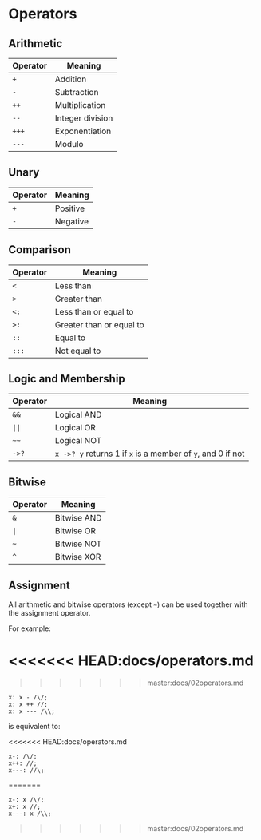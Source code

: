 # Operators

## Arithmetic

Operator | Meaning
---      | ---
`+`      | Addition
`-`      | Subtraction
`++`     | Multiplication
`--`     | Integer division
`+++`    | Exponentiation
`---`    | Modulo

## Unary

Operator | Meaning
---      | ---
`+`      | Positive
`-`      | Negative

## Comparison

Operator | Meaning
---      | ---
`<`      | Less than
`>`      | Greater than
`<:`     | Less than or equal to
`>:`     | Greater than or equal to
`::`     | Equal to
`:::`    | Not equal to

## Logic and Membership

Operator | Meaning
---      | ---
`&&`     | Logical AND
`\|\|`   | Logical OR
`~~`     | Logical NOT
`->?`    | `x ->? y` returns 1 if `x` is a member of `y`, and 0 if not

## Bitwise

Operator | Meaning
---      | ---
`&`      | Bitwise AND
`\|`     | Bitwise OR
`~`      | Bitwise NOT
`^`      | Bitwise XOR

## Assignment

All arithmetic and bitwise operators (except `~`) can be used together with the assignment operator.

For example:

<<<<<<< HEAD:docs/operators.md
=======

>>>>>>> master:docs/02operators.md
```sm
x: x - /\/;
x: x ++ //;
x: x --- /\\;
```

is equivalent to:

<<<<<<< HEAD:docs/operators.md
```sm
x-: /\/;
x++: //;
x---: //\;
```
=======

```sm
x-: x /\/;
x+: x //;
x---: x /\\;
```
>>>>>>> master:docs/02operators.md

